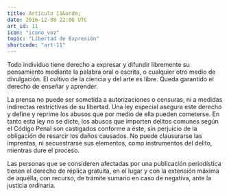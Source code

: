 ```yaml
---
title: Artículo 11&ordm;
date: 2016-12-30 22:06 UTC
art_id: 11
icon: "icono_voz"
topic: "Libertad de Expresión"
shortcode: "art-11"
---
```

Todo individuo tiene derecho a expresar y difundir libremente su pensamiento mediante la palabra oral o escrita, o cualquier otro medio de divulgación. El cultivo de la ciencia y del arte es libre. Queda garantido el derecho de enseñar y aprender.

La prensa no puede ser sometida a autorizaciones o censuras, ni a medidas indirectas restrictivas de su libertad. Una ley especial asegura este derecho y define y reprime los abusos que por medio de ella pueden cometerse. En tanto esta ley no se dicte, los abusos que importen delitos comunes según el Código Penal son castigados conforme a éste, sin perjuicio de la obligación de resarcir los daños causados. No puede clausurarse las imprentas, ni secuestrarse sus elementos, como instrumentos del delito, mientras dure el proceso.

Las personas que se consideren afectadas por una publicación periodística tienen el derecho de réplica gratuita, en el lugar y con la extensión máxima de aquélla, con recurso, de trámite sumario en caso de negativa, ante la justicia ordinaria.
